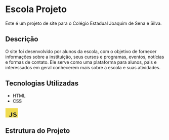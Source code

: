 # Escola Projeto

Este é um projeto de site para o Colégio Estadual Joaquim de Sena e Silva.

## Descrição

O site foi desenvolvido por alunos da escola, com o objetivo de fornecer informações sobre a instituição, seus cursos e programas, eventos, notícias e formas de contato. Ele serve como uma plataforma para alunos, pais e interessados em geral conhecerem mais sobre a escola e suas atividades.

## Tecnologias Utilizadas

- HTML
- CSS
<img align="center" alt="js" height="30" width="40" src="https://raw.githubusercontent.com/devicons/devicon/master/icons/javascript/javascript-original.svg">

## Estrutura do Projeto
